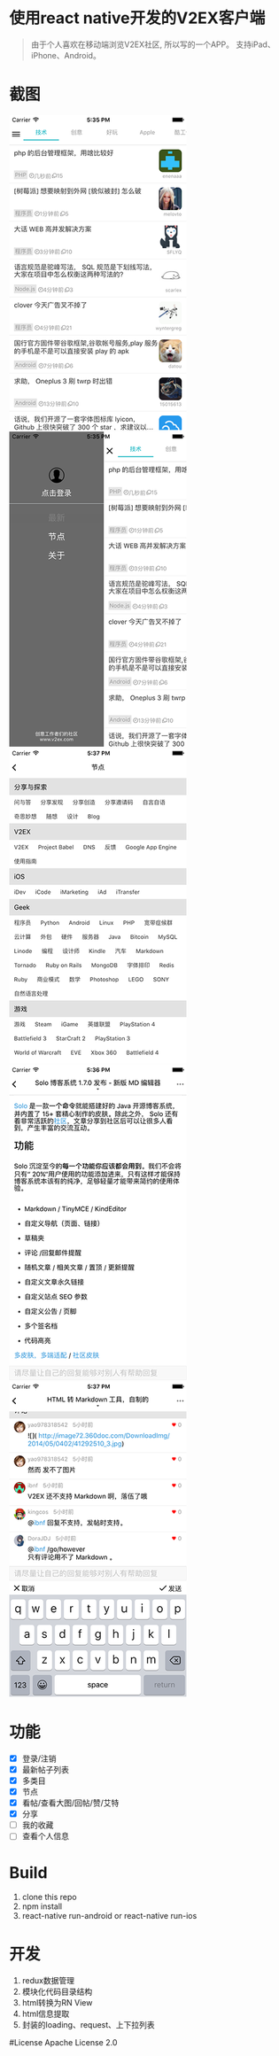 # 使用react native开发的V2EX客户端

> 由于个人喜欢在移动端浏览V2EX社区, 所以写的一个APP。
  支持iPad、iPhone、Android。

# 截图
![index](./screenshots/index.png) ![user](./screenshots/user.png)
![nodes](./screenshots/nodes.png) ![topic](./screenshots/topic.png)
![reply](./screenshots/reply.png) 

# 功能
- [x] 登录/注销
- [x] 最新帖子列表
- [x] 多类目
- [x] 节点
- [x] 看帖/查看大图/回帖/赞/艾特
- [x] 分享
- [ ] 我的收藏
- [ ] 查看个人信息

# Build
1. clone this repo
2. npm install
3. react-native run-android or react-native run-ios

# 开发
1. redux数据管理
2. 模块化代码目录结构
3. html转换为RN View
4. html信息提取
5. 封装的loading、request、上下拉列表

#License
Apache License 2.0